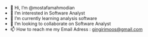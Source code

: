 - 👋 Hi, I’m @mostafamahmodian
- 👀 I’m interested in Software Analyst
- 🌱 I’m currently learning analysis software
- 💞️ I’m looking to collaborate on Software Analyst 
- 📫 How to reach me my Email Adress : gingirimoos@gmail.com 

<!---
mostafamahmodian/mostafamahmodian is a ✨ special ✨ repository because its `README.md` (this file) appears on your GitHub profile.
You can click the Preview link to take a look at your changes.
--->
